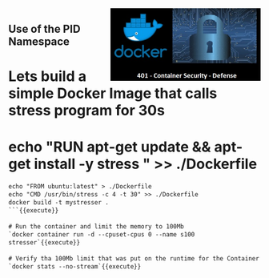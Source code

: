<img align="right" src="./assets/docker_defense_pic_v1.jpg" width="300">

## Use of the PID  Namespace

# Lets build a simple Docker Image that calls stress program for 30s
# echo "RUN apt-get update && apt-get install -y stress " >> ./Dockerfile

```
echo "FROM ubuntu:latest" > ./Dockerfile
echo "CMD /usr/bin/stress -c 4 -t 30" >> ./Dockerfile
docker build -t mystresser .
```{{execute}}

# Run the container and limit the memory to 100Mb
`docker container run -d --cpuset-cpus 0 --name s100 stresser`{{execute}}

# Verify tha 100Mb limit that was put on the runtime for the Container
`docker stats --no-stream`{{execute}}

